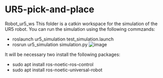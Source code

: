 # UR5-pick-and-place
 Robot_ur5_ws This folder is a catkin workspace for the simulation of the UR5 robot. You can run the simulation using the following commzands:
  - roslaunch ur5_simulation test_simulation.launch
  - rosrun ur5_simulation simulation.py
![image](https://github.com/cyrcesar19/Object-detection-with-Realsense-D435/assets/146096523/8c812b39-f350-4c7a-a986-a2018c01b9b4)


It will be necessary two install the following packages:
  - sudo apt install ros-noetic-ros-control
  - sudo apt install ros-noetic-universal-robot
